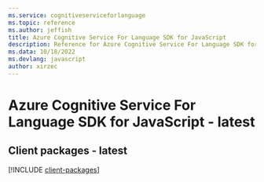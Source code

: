 ```yaml
---
ms.service: cognitiveserviceforlanguage
ms.topic: reference
ms.author: jeffish
title: Azure Cognitive Service For Language SDK for JavaScript
description: Reference for Azure Cognitive Service For Language SDK for JavaScript
ms.data: 10/18/2022
ms.devlang: javascript
author: xirzec
---
```

# Azure Cognitive Service For Language SDK for JavaScript - latest

## Client packages - latest
[!INCLUDE [client-packages](cognitive-service-for-language-client-index.md)]